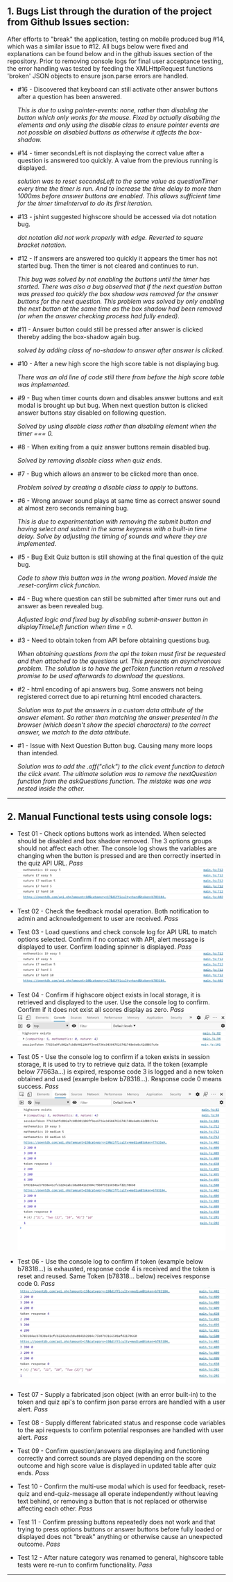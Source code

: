 ## 1. Bugs List through the duration of the project from Github Issues section:

After efforts to "break" the application, testing on mobile produced bug #14, which was a similar issue
to #12. All bugs below were fixed and explanations can be found below and in the github issues section 
of the repository. Prior to removing console logs for final user acceptance testing, the error handling
was tested by feeding the XMLHttpRequest functions 'broken' JSON objects to ensure json.parse errors
are handled. 

- #16 - Discovered that keyboard can still activate other answer buttons after a question has been answered.

    _This is due to using pointer-events: none, rather than disabling the button which only works for the mouse.
    Fixed by actually disabling the elements and only using the disable class to ensure pointer events are not 
    possible on disabled buttons as otherwise it affects the box-shadow._

- #14 - timer secondsLeft is not displaying the correct value after a question is answered too quickly. A
value from the previous running is displayed. 

    _solution was to reset secondsLeft to the same value as questionTimer every time the timer is run.
    And to increase the time delay to more than 1000ms before answer buttons are enabled. This allows sufficient
    time for the timer timeInterval to do its first iteration._

- #13 - jshint suggested highscore should be accessed via dot notation bug.

    _dot notation did not work properly with edge. Reverted to square bracket notation._

- #12 - If answers are answered too quickly it appears the timer has not started bug.
Then the timer is not cleared and continues to run.

    _This bug was solved by not enabling the buttons until the timer has started.
    There was also a bug observed that if the next question button was pressed too quickly the box
    shadow was removed for the answer buttons for the next question. This problem was solved by
    only enabling the next button at the same time as the box shadow had been removed (or when the
    answer checking process had fully ended)._

- #11 - Answer button could still be pressed after answer is clicked thereby adding the box-shadow again
bug.

    _solved by adding class of no-shadow to answer after answer is clicked._

- #10 - After a new high score the high score table is not displaying bug. 

    _There was an old line of code still there from before the high score table was implemented._

- #9 - Bug when timer counts down and disables answer buttons and exit modal is brought up but 
bug. When next question button is clicked answer buttons stay disabled on following question.

    _Solved by using disable class rather than disabling element when the timer === 0._

- #8 - When exiting from a quiz answer buttons remain disabled bug.

    _Solved by removing disable class when quiz ends._

- #7 - Bug which allows an answer to be clicked more than once.

    _Problem solved by creating a disable class to apply to buttons._

- #6 - Wrong answer sound plays at same time as correct answer sound at almost zero seconds remaining 
bug. 

    _This is due to experimentation with removing the submit button and having select and 
    submit in the same keypress with a built-in time delay. Solve by adjusting the timing of
    sounds and where they are implemented._

- #5 - Bug Exit Quiz button is still showing at the final question of the quiz bug.

    _Code to show this button was in the wrong position. Moved inside the .reset-confirm click function._

- #4 - Bug where question can still be submitted after timer runs out and answer  as been revealed bug.
    
    _Adjusted logic and fixed bug by disabling submit-answer button in displayTimeLeft function when time = 0._

- #3 - Need to obtain token from API before obtaining questions bug.

    _When obtaining questions from the api the token must first be requested and then attached to 
    the questions url. This presents an asynchronous problem. The solution is to have the getToken 
    function return a resolved promise to be used afterwards to download the questions._

- #2 - html encoding of api answers bug. Some answers not being registered correct due to api returning 
html encoded characters.

    _Solution was to put the answers in a custom data attribute of the answer element. So rather than 
    matching the answer presented in the browser (which doesn't show the special characters) to the 
    correct answer, we match to the data attribute._

- #1 - Issue with Next Question Button bug. Causing many more loops than intended.

    _Solution was to add the .off("click") to the click event function to detach the click event.
    The ultimate solution was to remove the nextQuestion function from the askQuestions function.
    The mistake was one was nested inside the other._
---

## 2. Manual Functional tests using console logs:

- Test 01 - Check options buttons work as intended. When selected should be disabled and box shadow removed.
The 3 options groups should not affect each other. The console log shows the variables are changing when
the button is pressed and are then correctly inserted in the quiz API URL. _Pass_
![options-buttons-log](./images-for-readme/options-buttons-log.jpg)

- Test 02 - Check the feedback modal operation. Both notification to admin and acknowledgement to user are 
received.  _Pass_

- Test 03 - Load questions and check console log for API URL to match options selected. Confirm if
no contact with API, alert message is displayed to user. Confirm loading spinner is displayed. _Pass_
![api-url-log](./images-for-readme/options-buttons-log.jpg)

- Test 04 - Confirm if highscore object exists in local storage, it is retrieved and displayed to the user.
Use the console log to confirm. Confirm if it does not exist all scores display as zero. _Pass_
![highscore-exists](./images-for-readme/highscore-exists.jpg)

- Test 05 - Use the console log to confirm if a token exists in session storage, it is used to try to 
retrieve quiz data. If the token (example below 77663a...) is expired, response code 3 is logged and a new
token obtained and used (example below b78318...). Response code 0 means success. _Pass_
![token-not-found](./images-for-readme/token-not-found.jpg)

- Test 06 - Use the console log to confirm if token (example below b78318...) is exhausted, response code 4 is 
received and the token is reset and reused. Same Token (b78318... below) receives response code 0. _Pass_
![token-reset](./images-for-readme/token-reset.jpg)

- Test 07 - Supply a fabricated json object (with an error built-in) to the token and quiz api's to confirm 
json parse errors are handled with a user alert. _Pass_

- Test 08 - Supply different fabricated status and response code variables to the api requests to confirm
potential responses are handled with user alert. _Pass_

- Test 09 - Confirm question/answers are displaying and functioning correctly and correct sounds are played
depending on the score outcome and high score value is displayed in updated table after quiz ends. _Pass_

- Test 10 - Confirm the multi-use modal which is used for feedback, reset-quiz and end-quiz-message all
operate independently without leaving text behind, or removing a button that is not replaced or otherwise
affecting each other. _Pass_

- Test 11 - Confirm pressing buttons repeatedly does not work and that trying to press options buttons 
or answer buttons before fully loaded or displayed does not "break" anything or otherwise cause an 
unexpected outcome. _Pass_

- Test 12 - After nature category was renamed to general, highscore table tests were re-run to confirm
functionality. _Pass_

---
